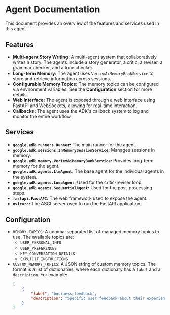 
# Agent Documentation

This document provides an overview of the features and services used in this agent.

## Features

*   **Multi-agent Story Writing:** A multi-agent system that collaboratively writes a story. The agents include a story generator, a critic, a reviser, a grammar checker, and a tone checker.
*   **Long-term Memory:** The agent uses `VertexAiMemoryBankService` to store and retrieve information across sessions.
*   **Configurable Memory Topics:** The memory topics can be configured via environment variables. See the **Configuration** section for more details.
*   **Web Interface:** The agent is exposed through a web interface using FastAPI and WebSockets, allowing for real-time interaction.
*   **Callbacks:** The agent uses the ADK's callback system to log and monitor the entire workflow.

## Services

*   **`google.adk.runners.Runner`:** The main runner for the agent.
*   **`google.adk.sessions.InMemorySessionService`:**  Manages sessions in memory.
*   **`google.adk.memory.VertexAiMemoryBankService`:**  Provides long-term memory for the agent.
*   **`google.adk.agents.LlmAgent`:** The base agent for the individual agents in the system.
*   **`google.adk.agents.LoopAgent`:** Used for the critic-reviser loop.
*   **`google.adk.agents.SequentialAgent`:** Used for the post-processing steps.
*   **`fastapi.FastAPI`:** The web framework used to expose the agent.
*   **`uvicorn`:** The ASGI server used to run the FastAPI application.

## Configuration

*   `MEMORY_TOPICS`: A comma-separated list of managed memory topics to use. The available topics are:
    *   `USER_PERSONAL_INFO`
    *   `USER_PREFERENCES`
    *   `KEY_CONVERSATION_DETAILS`
    *   `EXPLICIT_INSTRUCTIONS`
*   `CUSTOM_MEMORY_TOPICS`: A JSON string of custom memory topics. The format is a list of dictionaries, where each dictionary has a `label` and a `description`. For example:
    ```json
    [
        {
            "label": "business_feedback",
            "description": "Specific user feedback about their experience at the coffee shop. This includes opinions on drinks, food, pastries, ambiance, staff friendliness, service speed, cleanliness, and any suggestions for improvement."
        }
    ]
    ```

